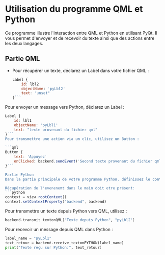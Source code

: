 # Utilisation du programme QML et Python

Ce programme illustre l'interaction entre QML et Python en utilisant PyQt. Il vous permet d'envoyer et de recevoir du texte ainsi que des actions entre les deux langages.

## Partie QML

- Pour récupérer un texte, déclarez un Label dans votre fichier QML :
  ```qml
  Label {
      id: lbl2
      objectName: 'pyLbl2'
      text: "unset"
  }```
Pour envoyer un message vers Python, déclarez un Label :

```qml
Label {
    id: lbl1
    objectName: 'pyLbl1'
    text: "texte provenant du fichier qml"
}```
Pour transmettre une action via un clic, utilisez un Button :

```qml
Button {
    text: 'Appuyez'
    onClicked: backend.sendEvent('Second texte provenant du fichier qml')
}```

Partie Python
Dans la partie principale de votre programme Python, définissez le contexte :

Récupération de l'evenenemt dans le main doit etre présent:
```python
context = view.rootContext()
context.setContextProperty("backend", backend)
```

Pour transmettre un texte depuis Python vers QML, utilisez :
```python
backend.transmit_textonQML("Texte depuis Python", "pyLbl2")
```

Pour recevoir un message depuis QML dans Python :
```python
label_name = "pyLbl1"
text_retour = backend.receive_textonPYTHON(label_name)
print("Texte reçu sur Python:", text_retour)
```
